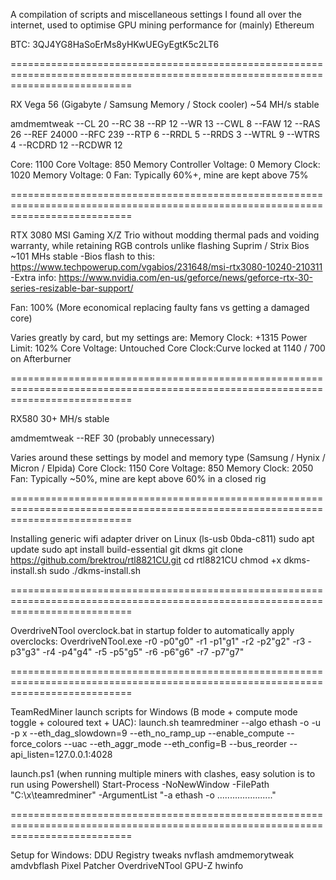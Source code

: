 A compilation of scripts and miscellaneous settings I found all over the internet, used to optimise GPU mining performance for (mainly) Ethereum


BTC: 3QJ4YG8HaSoErMs8yHKwUEGyEgtK5c2LT6

=================================================================================================================================

RX Vega 56 (Gigabyte / Samsung Memory / Stock cooler) ~54 MH/s stable

amdmemtweak --CL 20 --RC 38 --RP 12 --WR 13 --CWL 8 --FAW 12 --RAS 26 --REF 24000 --RFC 239 --RTP 6 --RRDL 5 --RRDS 3 --WTRL 9 --WTRS 4 --RCDRD 12 --RCDWR 12

Core: 1100
Core Voltage: 850
Memory Controller Voltage: 0
Memory Clock: 1020
Memory Voltage: 0
Fan: Typically 60%+, mine are kept above 75%

=================================================================================================================================

RTX 3080 MSI Gaming X/Z Trio without modding thermal pads and voiding warranty, while retaining RGB controls unlike flashing Suprim / Strix Bios ~101 MHs stable
-Bios flash to this: https://www.techpowerup.com/vgabios/231648/msi-rtx3080-10240-210311
-Extra info: https://www.nvidia.com/en-us/geforce/news/geforce-rtx-30-series-resizable-bar-support/

Fan: 100% (More economical replacing faulty fans vs getting a damaged core)

Varies greatly by card, but my settings are:
Memory Clock: +1315
Power Limit: 102%
Core Voltage: Untouched
Core Clock:Curve locked at 1140 / 700 on Afterburner

=================================================================================================================================

RX580 30+ MH/s stable

amdmemtweak --REF 30 (probably unnecessary)

Varies around these settings by model and memory type (Samsung / Hynix / Micron / Elpida)
Core Clock: 1150
Core Voltage: 850
Memory Clock: 2050
Fan: Typically ~50%, mine are kept above 60% in a closed rig

=================================================================================================================================


Installing generic wifi adapter driver on Linux (ls-usb 0bda-c811)
sudo apt update
sudo apt install build-essential git dkms
git clone https://github.com/brektrou/rtl8821CU.git
cd rtl8821CU
chmod +x dkms-install.sh
sudo ./dkms-install.sh

=================================================================================================================================

OverdriveNTool overclock.bat in startup folder to automatically apply overclocks:
OverdriveNTool.exe -r0 -p0"g0" -r1 -p1"g1" -r2 -p2"g2" -r3 -p3"g3" -r4 -p4"g4" -r5 -p5"g5" -r6 -p6"g6" -r7 -p7"g7"

=================================================================================================================================

TeamRedMiner launch scripts for Windows (B mode + compute mode toggle + coloured text + UAC):
launch.sh
teamredminer --algo ethash -o <pool address> -u <user> -p x --eth_dag_slowdown=9 --eth_no_ramp_up --enable_compute --force_colors --uac --eth_aggr_mode --eth_config=B --bus_reorder --api_listen=127.0.0.1:4028

launch.ps1 (when running multiple miners with clashes, easy solution is to run using Powershell)
Start-Process -NoNewWindow -FilePath "C:\x\teamredminer" -ArgumentList "-a ethash -o ......................"

=================================================================================================================================

Setup for Windows:
DDU
Registry tweaks
nvflash
amdmemorytweak
amdvbflash
Pixel Patcher
OverdriveNTool
GPU-Z
hwinfo

